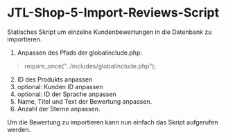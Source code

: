 # JTL-Shop-5-Import-Reviews-Script
Statisches Skript um einzelne Kundenbewertungen in die Datenbank zu importieren.

1. Anpassen des Pfads der globalinclude.php:
> require_once("../includes/globalinclude.php");
2. ID des Produkts anpassen
3. optional: Kunden ID anpassen
4. optional: ID der Sprache anpassen
5. Name, Titel und Text der Bewertung anpassen.
6. Anzahl der Sterne anpassen.

Um die Bewertung zu importieren kann nun einfach das Skript aufgerufen werden.
